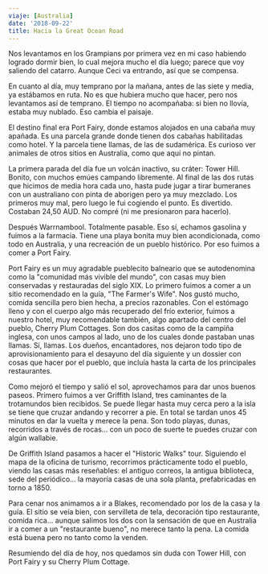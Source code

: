 ```yaml
---
viaje: [Australia]
date: '2018-09-22'
title: Hacia la Great Ocean Road
---
```

Nos levantamos en los Grampians por primera vez en mi caso habiendo logrado dormir bien, lo cual mejora mucho el día luego; parece que voy saliendo del catarro. Aunque Ceci va entrando, así que se compensa.

En cuanto al día, muy temprano por la mañana, antes de las siete y media, ya estábamos en ruta. No es que hubiera mucho que hacer, pero nos levantamos así de temprano. El tiempo no acompañaba: si bien no llovía, estaba muy nublado. Eso cambia el paisaje.

El destino final era Port Fairy, donde estamos alojados en una cabaña muy apañada. Es una parcela grande donde tienen dos cabañas habilitadas como hotel. Y la parcela tiene llamas, de las de sudamérica. Es curioso ver animales de otros sitios en Australia, como que aquí no pintan.

La primera parada del día fue un volcán inactivo, su cráter: Tower Hill. Bonito, con muchos emúes campando libremente. Al final de las dos rutas que hicimos de media hora cada uno, hasta pude jugar a tirar bumeranes con un australiano con pinta de aborigen pero ya muy mezclado. Los primeros muy mal, pero luego le fui cogiendo el punto. Es divertido. Costaban 24,50 AUD. No compré (ni me presionaron para hacerlo).

Después Warrnambool. Totalmente pasable. Eso sí, echamos gasolina y fuimos a la farmacia. Tiene una playa bonita muy bien acondicionada, como todo en Australia, y una recreación de un pueblo histórico. Por eso fuimos a comer a Port Fairy.

Port Fairy es un muy agradable pueblecito balneario que se autodenomina como la "comunidad más vivible del mundo", con casas muy bien conservadas y restauradas del siglo XIX. Lo primero fuimos a comer a un sitio recomendado en la guía, "The Farmer's Wife". Nos gustó mucho, comida sencilla pero bien hecha, a precios razonables. Con el estómago lleno y con el cuerpo algo más recuperado del frío exterior, fuimos a nuestro hotel, muy recomendable también, algo apartado del centro del pueblo, Cherry Plum Cottages. Son dos casitas como de la campiña inglesa, con unos campos al lado, uno de los cuales donde pastaban unas llamas. Sí, llamas. Los dueños, encantadores, nos dejaron todo tipo de aprovisionamiento para el desayuno del día siguiente y un dossier con cosas que hacer por el pueblo, que incluía hasta la carta de los principales restaurantes.

Como mejoró el tiempo y salió el sol, aprovechamos para dar unos buenos paseos. Primero fuimos a ver Griffith Island, tres caminantes de la trotamundos bien recibidos. Se puede llegar hasta muy cerca pero a la isla se tiene que cruzar andando y recorrer a pie. En total se tardan unos 45 minutos en dar la vuelta y merece la pena. Son todo playas, dunas, recorridos a través de rocas... con un poco de suerte te puedes cruzar con algún wallabie. 

De Griffith Island pasamos a hacer el "Historic Walks" tour. Siguiendo el mapa de la oficina de turismo, recorrimos prácticamente todo el pueblo, viendo las casas más reseñables: el antiguo correos, la antigua biblioteca, sede del periódico... la mayoría casas de una sola planta, prefabricadas en torno a 1850.

Para cenar nos animamos a ir a Blakes, recomendado por los de la casa y la guía. El sitio se veía bien, con servilleta de tela, decoración tipo restaurante, comida rica... aunque salimos los dos con la sensación de que en Australia ir a comer a un "restaurante bueno", no merece tanto la pena. La comida está buena pero no tanto como la venden.

Resumiendo del día de hoy, nos quedamos sin duda con Tower Hill, con Port Fairy y su Cherry Plum Cottage.